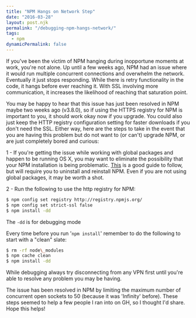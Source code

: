 ```yaml
---
title: "NPM Hangs on Network Step"
date: "2016-03-28"
layout: post.njk
permalink: "/debugging-npm-hangs-network/"
tags:
  - npm
dynamicPermalink: false
---
```


If you've been the victim of NPM hanging during inopportune moments at work, you're not alone. Up until a few weeks ago, NPM had an issue where it would run multiple concurrent connections and overwhelm the network. Eventually it just stops responding. While there is retry functionality in the code, it hangs before ever reaching it. With SSL involving more communication, it increases the likelihood of reaching that saturation point.

You may be happy to hear that this issue has just been resolved in NPM maybe two weeks ago (v3.8.0), so if using the HTTPS registry for NPM is important to you, it should work okay now if you upgrade. You could also just keep the HTTP registry configuration setting for faster downloads if you don't need the SSL. Either way, here are the steps to take in the event that you are having this problem but do not want to (or can't) upgrade NPM, or are just completely bored and curious:

1 - If you're getting the issue while working with global packages and happen to be running OS X, you may want to eliminate the possibility that your NPM installation is being problematic. [This](https://gist.github.com/DanHerbert/9520689) is a good guide to follow, but will require you to uninstall and reinstall NPM. Even if you are not using global packages, it may be worth a shot.

2 - Run the following to use the http registry for NPM:

```bash
$ npm config set registry http://registry.npmjs.org/
$ npm config set strict-ssl false
$ npm install -dd
```

The `-dd` is for debugging mode

Every time before you run '`npm install`' remember to do the following to start with a "clean" slate:

```bash
$ rm -rf node\_modules
$ npm cache clean
$ npm install -dd
```

While debugging always try disconnecting from any VPN first until you're able to resolve any problem you may be having.

The issue has been resolved in NPM by limiting the maximum number of concurrent open sockets to 50 (because it was 'Infinity' before). These steps seemed to help a few people I ran into on GH, so I thought I'd share. Hope this helps!
